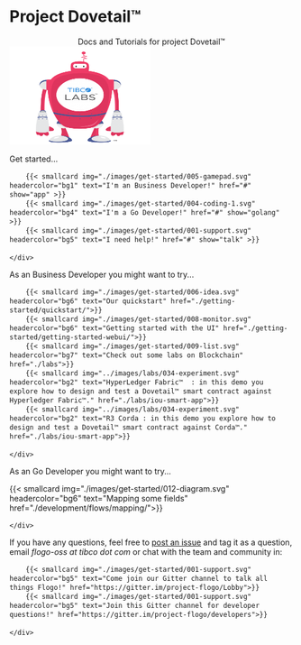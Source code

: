 # Project Dovetail™

<center>Docs and Tutorials for project Dovetail™</center>

<img src="./images/tibco_labs.png" width="250" height="174"/>

<div class="line center">
    <p>Get started...<p/>
    <div class="cards">

        {{< smallcard img="./images/get-started/005-gamepad.svg" headercolor="bg1" text="I'm an Business Developer!" href="#" show="app" >}}
        {{< smallcard img="./images/get-started/004-coding-1.svg" headercolor="bg4" text="I'm a Go Developer!" href="#" show="golang" >}}
        {{< smallcard img="./images/get-started/001-support.svg" headercolor="bg5" text="I need help!" href="#" show="talk" >}}

    </div>
</div>

<div class="line hidden" id="app">
    <p class="center">As an Business Developer you might want to try...</p>
    <div class="cards">

        {{< smallcard img="./images/get-started/006-idea.svg" headercolor="bg6" text="Our quickstart" href="./getting-started/quickstart/">}}
        {{< smallcard img="./images/get-started/008-monitor.svg" headercolor="bg6" text="Getting started with the UI" href="./getting-started/getting-started-webui/">}}
        {{< smallcard img="./images/get-started/009-list.svg" headercolor="bg7" text="Check out some labs on Blockchain" href="./labs">}}
        {{< smallcard img="../images/labs/034-experiment.svg" headercolor="bg2" text="HyperLedger Fabric™  : in this demo you explore how to design and test a Dovetail™ smart contract against Hyperledger Fabric™." href="./labs/iou-smart-app">}}
        {{< smallcard img="../images/labs/034-experiment.svg" headercolor="bg2" text="R3 Corda : in this demo you explore how to design and test a Dovetail™ smart contract against Corda™." href="./labs/iou-smart-app">}}

    </div>
</div>

<div class="line hidden" id="golang">
    <p class="center">As an Go Developer you might want to try...</p>
    <div class="cards">
        {{< smallcard img="./images/get-started/012-diagram.svg" headercolor="bg6" text="Mapping some fields" href="./development/flows/mapping/">}}

    </div>
</div>

<div class="line hidden" id="docs">
</div>

<div class="line hidden" id="talk">    
    <p class="center">If you have any questions, feel free to <a href="https://github.com/TIBCOSoftware/flogo/issues/new" target="_blank">post an issue</a> and tag it as a question, email <i>flogo-oss at tibco dot com</i> or chat with the team and community in:</p>
    <div class="cards">

        {{< smallcard img="./images/get-started/001-support.svg" headercolor="bg5" text="Come join our Gitter channel to talk all things Flogo!" href="https://gitter.im/project-flogo/Lobby">}}
        {{< smallcard img="./images/get-started/001-support.svg" headercolor="bg5" text="Join this Gitter channel for developer questions!" href="https://gitter.im/project-flogo/developers">}}

    </div>
</div>

<script>
    function show(arg) {
        document.getElementById("app").classList = "line hidden"
        document.getElementById("golang").classList = "line hidden"
        document.getElementById("docs").classList = "line hidden"
        document.getElementById("talk").classList = "line hidden"
        document.getElementById(arg).classList.remove("hidden")
        document.getElementById(arg).classList.add("block")
    }
</script>